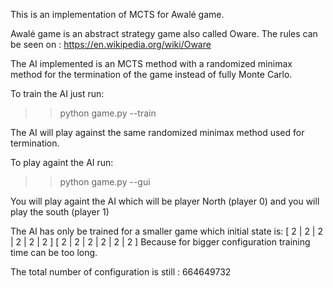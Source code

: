 This is an implementation of MCTS for Awalé game.

Awalé game is an abstract strategy game also called Oware. The rules can be seen on :
https://en.wikipedia.org/wiki/Oware

The AI implemented is an MCTS method with a randomized minimax method for the termination of the game instead of fully Monte Carlo.

To train the AI just run:

>>python game.py --train

The AI will play against the same randomized minimax method used for termination.

To play againt the AI run:

>>python game.py --gui

You will play againt the AI which will be player North (player 0) and you will play the south (player 1)

The AI has only be trained for a smaller game which initial state is:
[ 2 | 2 | 2 | 2 | 2 | 2 ]
[ 2 | 2 | 2 | 2 | 2 | 2 ]
Because for bigger configuration training time can be too long.

The total number of configuration is still :
664649732